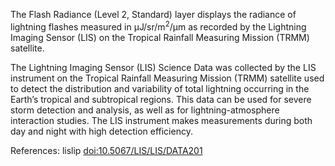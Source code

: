 The Flash Radiance (Level 2, Standard) layer displays the radiance of lightning flashes measured in &mu;J/sr/m<sup>2</sup>/&mu;m as recorded by the Lightning Imaging Sensor (LIS) on the Tropical Rainfall Measuring Mission (TRMM) satellite.

The Lightning Imaging Sensor (LIS) Science Data was collected by the LIS instrument on the Tropical Rainfall Measuring Mission (TRMM) satellite used to detect the distribution and variability of total lightning occurring in the Earth’s tropical and subtropical regions. This data can be used for severe storm detection and analysis, as well as for lightning-atmosphere interaction studies. The LIS instrument makes measurements during both day and night with high detection efficiency.

References: lislip [doi:10.5067/LIS/LIS/DATA201](https://doi.org/10.5067/LIS/LIS/DATA201)